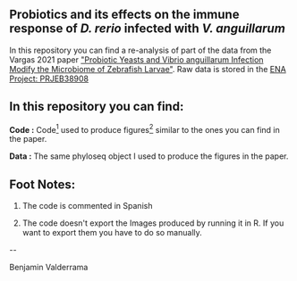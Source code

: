 ## Probiotics and its effects on the immune response of *D. rerio* infected with *V. anguillarum*

In this repository you can find a re-analysis of part of the data from the Vargas 2021 paper ["Probiotic Yeasts and Vibrio anguillarum Infection Modify the Microbiome of Zebrafish Larvae"](https://www.frontiersin.org/articles/10.3389/fmicb.2021.647977/full). Raw data is stored in the [ENA Project: PRJEB38908](https://www.ebi.ac.uk/ena/browser/view/PRJEB38908?show=reads)

## In this repository you can find:

**Code :** Code[<sup>1</sup>](##-Foot-Notes) used to produce figures[<sup>2</sup>](##-Foot-Notes) similar to the ones you can find in the paper.

**Data :** The same phyloseq object I used to produce the figures in the paper.

## Foot Notes:

1. The code is commented in Spanish 

2. The code doesn't export the Images produced by running it in R. If you want to export them you have to do so manually.


--

Benjamin Valderrama
